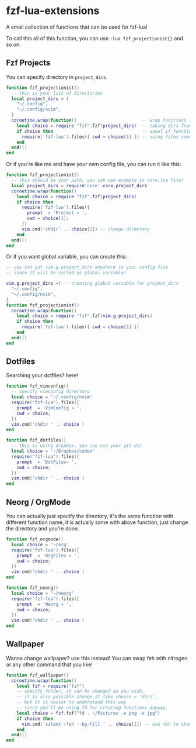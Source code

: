 # fzf-lua-extensions
A small collection of functions that can be used for fzf-lua!

To call this all of this function, you can use `:lua fzf_projectionist{}` and so on.

## Fzf Projects
You can specify directory in `project_dirs`.
```lua
function fzf_projectionist()
  -- this is your list of directories
  local project_dirs = {
    "~/.config",
    "~/.config/nvim",
  }
  coroutine.wrap(function()                         -- wrap functions to fzf
    local choice = require "fzf".fzf(project_dirs)  -- taking dirs from project_dirs
    if choice then                                  -- usual if function
      require('fzf-lua').files({ cwd = choice[1] }) -- using files command from fzf-lua and specify working directory
    end
  end)()
end
```
Or if you're like me and have your own config file, you can run it like this:
```lua
function fzf_projectionist()
  -- this should be your path, you can see example in core.lua file!
  local project_dirs = require'core'.core.project_dirs
  coroutine.wrap(function()
    local choice = require "fzf".fzf(project_dirs)
    if choice then
      require('fzf-lua').files({
        prompt  = 'Project » ',
        cwd = choice[1];
      })
      vim.cmd('chdir' .. choice[1]) -- change directory
    end
  end)()
end
```
Or if you want global variable, you can create this:
```lua
-- you can put vim.g.project_dirs anywhere in your config file
-- since it will be called as global variable!

vim.g.project_dirs ={ -- creating global variable for project_dirs
  "~/.config",
  "~/.config/nvim",
}
function fzf_projectionist()
  coroutine.wrap(function()
    local choice = require "fzf".fzf(vim.g.project_dirs)
    if choice then
      require('fzf-lua').files({ cwd = choice[1] })
    end
  end)()
end
```

## Dotfiles
Searching your dotfiles? here!

```lua
function fzf_vimconfig()
  -- specify vimconfig directory
  local choice = '~/.config/nvim'
  require('fzf-lua').files({
    prompt  = 'VimConfig » ',
    cwd = choice;
  })
  vim.cmd('chdir ' .. choice )
end

function fzf_dotfiles()
  -- this is using dropbox, you can use your git dir
  local choice = '~/Dropbox/codex'
  require('fzf-lua').files({
    prompt  = 'DotFiles» ',
    cwd = choice;
  })
  vim.cmd('chdir ' .. choice )
end
```

## Neorg / OrgMode
You can actually just specify the directory, it's the same function with different function name,
it is actually same with above function, just change the directory and you're done.
```lua
function fzf_orgmode()
  local choice = '~/org'
  require('fzf-lua').files({
    prompt  = 'OrgFiles » ',
    cwd = choice;
  })
  vim.cmd('chdir ' .. choice )
end

function fzf_neorg()
  local choice = '~/neorg'
  require('fzf-lua').files({
    prompt  = 'Neorg » ',
    cwd = choice;
  })
  vim.cmd('chdir ' .. choice )
end
```

## Wallpaper
Wanna change wallpaper? use this instead!
You can swap feh with nitrogen or any other command that you like!
```lua
function fzf_wallpaper()
  coroutine.wrap(function()
    local fzf = require("fzf")
    -- specify folder, it can be changed as you wish,
    -- it is also possible change it like choice = 'dirs',
    -- but it is easier to understand this way
    -- since you'll be using fd for creating functions anyway.
    local choice = fzf.fzf("fd . ~/Pictures -e png -e jpg")
    if choice then
      vim.cmd('silent !feh --bg-fill ' .. choice[1]) -- use feh to change wallpaper bts
    end
  end)()
end
```
